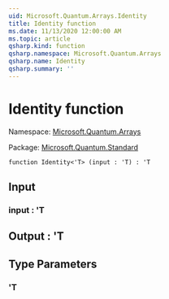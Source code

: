 ```yaml
---
uid: Microsoft.Quantum.Arrays.Identity
title: Identity function
ms.date: 11/13/2020 12:00:00 AM
ms.topic: article
qsharp.kind: function
qsharp.namespace: Microsoft.Quantum.Arrays
qsharp.name: Identity
qsharp.summary: ''
---
```


# Identity function

Namespace: [Microsoft.Quantum.Arrays](xref:Microsoft.Quantum.Arrays)

Package: [Microsoft.Quantum.Standard](https://nuget.org/packages/Microsoft.Quantum.Standard)




```qsharp
function Identity<'T> (input : 'T) : 'T
```


## Input

### input : 'T





## Output : 'T



## Type Parameters

### 'T

